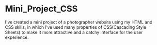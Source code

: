 # Mini_Project_CSS
I've created a mini project of a photographer website using my HTML and CSS skills, in which I've used many properties of CSS(Cascading Style Sheets) to make it more attractive and a catchy interface for the user experience.

